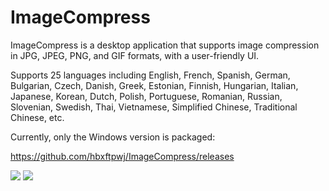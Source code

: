 # ImageCompress
ImageCompress is a desktop application that supports image compression in JPG, JPEG, PNG, and GIF formats, with a user-friendly UI.

Supports 25 languages including English, French, Spanish, German, Bulgarian, Czech, Danish, Greek, Estonian, Finnish, Hungarian, Italian, Japanese, Korean, Dutch, Polish, Portuguese, Romanian, Russian, Slovenian, Swedish, Thai, Vietnamese, Simplified Chinese, Traditional Chinese, etc.

Currently, only the Windows version is packaged:

https://github.com/hbxftpwj/ImageCompress/releases

![](https://github.com/hbxftpwj/ImageCompress/blob/main/image-compress-1.png)
![](https://github.com/hbxftpwj/ImageCompress/blob/main/image-compress-2.png)
